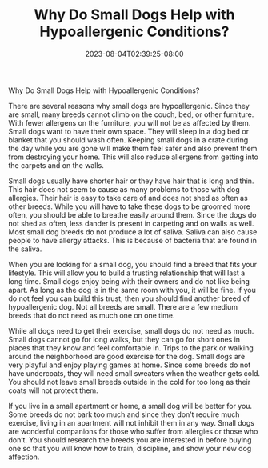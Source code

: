 ﻿---
title: "Why Do Small Dogs Help with Hypoallergenic Conditions?"
date: 2023-08-04T02:39:25-08:00
description: "hypoallergenic dogs Tips for Web Success"
featured_image: "/images/hypoallergenic dogs.jpg"
tags: ["hypoallergenic dogs"]
---

Why Do Small Dogs Help with Hypoallergenic Conditions?

There are several reasons why small dogs are hypoallergenic. Since they are small, many breeds cannot climb on the couch, bed, or other furniture. With fewer allergens on the furniture, you will not be as affected by them. Small dogs want to have their own space. They will sleep in a dog bed or blanket that you should wash often. Keeping small dogs in a crate during the day while you are gone will make them feel safer and also prevent them from destroying your home. This will also reduce allergens from getting into the carpets and on the walls. 

Small dogs usually have shorter hair or they have hair that is long and thin. This hair does not seem to cause as many problems to those with dog allergies. Their hair is easy to take care of and does not shed as often as other breeds. While you will have to take these dogs to be groomed more often, you should be able to breathe easily around them. Since the dogs do not shed as often, less dander is present in carpeting and on walls as well. 
Most small dog breeds do not produce a lot of saliva. Saliva can also cause people to have allergy attacks. This is because of bacteria that are found in the saliva.  

When you are looking for a small dog, you should find a breed that fits your lifestyle. This will allow you to build a trusting relationship that will last a long time. Small dogs enjoy being with their owners and do not like being apart. As long as the dog is in the same room with you, it will be fine. If you do not feel you can build this trust, then you should find another breed of hypoallergenic dog. Not all breeds are small. There are a few medium breeds that do not need as much one on one time. 

While all dogs need to get their exercise, small dogs do not need as much. Small dogs cannot go for long walks, but they can go for short ones in places that they know and feel comfortable in. Trips to the park or walking around the neighborhood are good exercise for the dog. Small dogs are very playful and enjoy playing games at home. Since some breeds do not have undercoats, they will need small sweaters when the weather gets cold. You should not leave small breeds outside in the cold for too long as their coats will not protect them. 

If you live in a small apartment or home, a small dog will be better for you. Some breeds do not bark too much and since they don’t require much exercise, living in an apartment will not inhibit them in any way. Small dogs are wonderful companions for those who suffer from allergies or those who don’t. You should research the breeds you are interested in before buying one so that you will know how to train, discipline, and show your new dog affection. 



